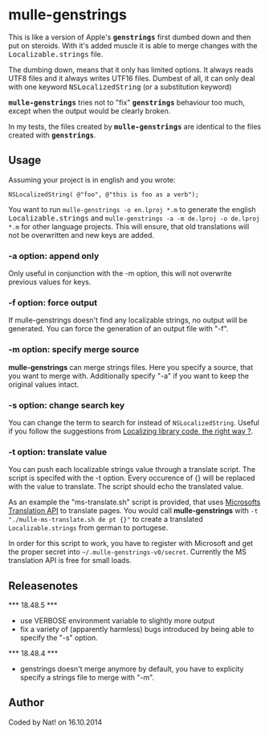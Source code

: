 # mulle-genstrings

This is like a version of Apple's <b><tt>genstrings</tt></b> first dumbed down 
and then put on steroids. With it's added muscle it is able to merge changes 
with the <tt>Localizable.strings</tt> file. 

The dumbing down, means that it only has limited options. It always reads 
UTF8 files and it always writes UTF16 files. Dumbest of all, it can only deal 
with one keyword <tt>NSLocalizedString</tt> (or a substitution keyword)

<b><tt>mulle-genstrings</tt></b> tries not to "fix" <b><tt>genstrings</tt></b> 
behaviour too much, except when the output would be clearly broken.

In my tests, the files created by <b><tt>mulle-genstrings</tt></b> are identical 
to the files created with <b><tt>genstrings</tt></b>.

## Usage

Assuming your project is in english and you wrote:

	NSLocalizedString( @"foo", @"this is foo as a verb");

You want to run `mulle-genstrings -o en.lproj *.m`  to generate the english 
<tt>Localizable.strings</tt> and `mulle-genstrings -a -m de.lproj -o de.lproj *.m` 
for other language projects. This will ensure, that old translations will not be 
overwritten and new keys are added.

### -a option: append only

Only useful in conjunction with the -m option, this will not overwrite previous values for keys.

### -f option: force output

If mulle-genstrings doesn't find any localizable strings, no output will be 
generated. You can force the generation of an output file with "-f".


### -m option: specify merge source

**mulle-genstrings** can merge strings files. Here you specify a source, that you 
want to merge with. Additionally specify "-a" if you want to keep the original 
values intact.


### -s option: change search key

You can change the term to search for instead of `NSLocalizedString`. Useful if
you follow the suggestions from [Localizing library code, the right way ?](//www.mulle-kybernetik.com/weblog/2015/localizing_library_code_the_r.html).

### -t option: translate value

You can push each localizable strings value through a translate script. The script is specifed with the -t option. Every occurence of {} will be replaced with the value to translate.
The script should echo the translated value.

As an example the "ms-translate.sh" script is provided, that uses [Microsofts Translation API](https://msdn.microsoft.com/en-us/library/mt146806.aspx)
to translate pages. You would call **mulle-genstrings** with `-t "./mulle-ms-translate.sh de pt {}"` to create a translated `Localizable.strings` from german to portugese.

In order for this script to work, you have to register with Microsoft and get the proper secret into `~/.mulle-genstrings-v0/secret`. Currently the MS translation API is free for small loads.
                                                                               
                                                                               
## Releasenotes

*** 18.48.5 ***

* use VERBOSE environment variable to slightly more output
* fix a variety of (apparently harmless) bugs introduced by being able to 
specify the "-s" option.

*** 18.48.4 ***
                      
* genstrings doesn't merge anymore by default, you have to explicity specify a
  strings file to merge with "-m".
                                                                           
## Author

Coded by Nat! on 16.10.2014